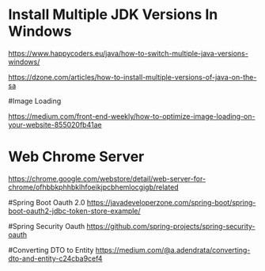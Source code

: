 # Install Multiple JDK Versions In Windows
https://www.happycoders.eu/java/how-to-switch-multiple-java-versions-windows/

https://dzone.com/articles/how-to-install-multiple-versions-of-java-on-the-sa


#Image Loading 

https://medium.com/front-end-weekly/how-to-optimize-image-loading-on-your-website-855020fb41ae


# Web Chrome Server
https://chrome.google.com/webstore/detail/web-server-for-chrome/ofhbbkphhbklhfoeikjpcbhemlocgigb/related

#Spring Boot Oauth 2.0
https://javadeveloperzone.com/spring-boot/spring-boot-oauth2-jdbc-token-store-example/

#Spring Security Oauth
https://github.com/spring-projects/spring-security-oauth

#Converting DTO to Entity
https://medium.com/@a.adendrata/converting-dto-and-entity-c24cba9cef4
